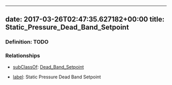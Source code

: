 
---
date: 2017-03-26T02:47:35.627182+00:00
title: Static_Pressure_Dead_Band_Setpoint
---
### Definition: TODO

### Relationships

* [subClassOf](http://www.w3.org/2000/01/rdf-schema#subClassOf): [Dead_Band_Setpoint](https://brickschema.org/schema/1.0/Brick#Dead_Band_Setpoint)

* [label](http://www.w3.org/2000/01/rdf-schema#label): Static Pressure Dead Band Setpoint
